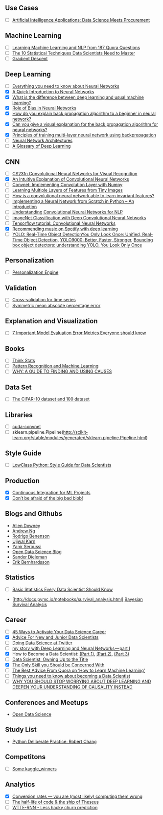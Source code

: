## Use Cases
- [ ] [Artificial Intelligence Applications: Data Science Meets Procurement](https://tinyurl.com/y9xxzquk)

## Machine Learning
- [ ] [Learning Machine Learning and NLP from 187 Quora Questions](https://tinyurl.com/yd5dhs3g)
- [ ] [The 10 Statistical Techniques Data Scientists Need to Master](https://towardsdatascience.com/the-10-statistical-techniques-data-scientists-need-to-master-1ef6dbd531f7)
- [ ] [Gradient Descent](https://towardsdatascience.com/gradient-descent-is-a-first-order-iterative-optimization-algorithm-wikipedia-4d2174528bfa)

## Deep Learning
- [ ] [Everything you need to know about Neural Networks](https://medium.com/@matelabs_ai/everything-you-need-to-know-about-neural-networks-8988c3ee4491)
- [x] [A Quick Introduction to Neural Networks](https://ujjwalkarn.me/2016/08/09/quick-intro-neural-networks/)
- [x] [What is the difference between deep learning and usual machine learning?](https://github.com/rasbt/python-machine-learning-book/blob/master/faq/difference-deep-and-normal-learning.md)
- [x] [Role of Bias in Neural Networks](https://stackoverflow.com/questions/2480650/role-of-bias-in-neural-networks)
- [x] [How do you explain back propagation algorithm to a beginner in neural network?](https://www.quora.com/How-do-you-explain-back-propagation-algorithm-to-a-beginner-in-neural-network/answer/Hemanth-Kumar-Mantri)
- [x] [Can you give a visual explanation for the back propagation algorithm for neural networks?](https://github.com/rasbt/python-machine-learning-book/blob/master/faq/visual-backpropagation.md) 
- [x] [Principles of training multi-layer neural network using backpropagation](http://home.agh.edu.pl/~vlsi/AI/backp_t_en/backprop.html)
- [ ] [Neural Network Architectures](https://towardsdatascience.com/neural-network-architectures-156e5bad51ba)
- [ ] [A Glossary of Deep Learning](https://medium.com/deeper-learning/a-glossary-of-deep-learning-9cb6292e087e)

## CNN
- [ ] [CS231n Convolutional Neural Networks for Visual Recognition](http://cs231n.github.io/)
- [x] [An Intuitive Explanation of Convolutional Neural Networks](https://ujjwalkarn.me/2016/08/11/intuitive-explanation-convnets/)
- [ ] [Convnet: Implementing Convolution Layer with Numpy](https://wiseodd.github.io/techblog/2016/07/16/convnet-conv-layer/)
- [ ] [Learning Multiple Layers of Features from Tiny Images](http://www.cs.toronto.edu/~kriz/learning-features-2009-TR.pdf)
- [ ] [How is a convolutional neural network able to learn invariant features?](https://www.quora.com/How-is-a-convolutional-neural-network-able-to-learn-invariant-features)
- [ ] [Implementing a Neural Network from Scratch in Python – An Introduction](http://www.wildml.com/2015/09/implementing-a-neural-network-from-scratch/)
- [ ] [Understanding Convolutional Neural Networks for NLP](http://www.wildml.com/2015/11/understanding-convolutional-neural-networks-for-nlp/)
- [ ] [ImageNet Classification with Deep Convolutional Neural Networks](http://papers.nips.cc/paper/4824-imagenet-classification-with-deep-convolutional-neural-networks.pdf)
- [ ] [Tensorflow tutorial: Convolutional Neural Networks](https://www.tensorflow.org/tutorials/deep_cnn)
- [x] [Recommending music on Spotify with deep learning](http://benanne.github.io/2014/08/05/spotify-cnns.html#collaborativefiltering)
- [ ] [YOLO: Real-Time Object Detection](https://pjreddie.com/darknet/yolo/)[You Only Look Once: Unified, Real-Time Object Detection](https://arxiv.org/pdf/1506.02640.pdf), [YOLO9000: Better, Faster, Stronger](https://arxiv.org/pdf/1612.08242.pdf), [Bounding box object detectors: understanding YOLO, You Look Only Once](http://christopher5106.github.io/object/detectors/2017/08/10/bounding-box-object-detectors-understanding-yolo.html)
  
## Personalization
- [ ] [Personalization Engine](https://medium.com/@shivama205/personalization-engine-af95c4396e34)
  
## Validation
- [ ] [Cross-validation for time series](https://robjhyndman.com/hyndsight/tscv/)
- [ ] [Symmetric mean absolute percentage error](https://en.wikipedia.org/wiki/Symmetric_mean_absolute_percentage_error)

## Explanation and Visualization
- [ ] [7 Important Model Evaluation Error Metrics Everyone should know](https://www.analyticsvidhya.com/blog/2016/02/7-important-model-evaluation-error-metrics/)
  
## Books
- [ ] [Think Stats](http://greenteapress.com/thinkstats/html/index.html)
- [ ] [Pattern Recognition and Machine Learning](http://users.isr.ist.utl.pt/~wurmd/Livros/school/Bishop%20-%20Pattern%20Recognition%20And%20Machine%20Learning%20-%20Springer%20%202006.pdf)
- [ ] [WHY: A GUIDE TO FINDING AND USING CAUSES](http://dl.farinsoft.ir/ebooks/Why-Guide-Finding-Using-Causes.pdf)

## Data Set
- [ ] [The CIFAR-10 dataset and 100 dataset](http://www.cs.toronto.edu/~kriz/cifar.html)

## Libraries
- [ ] [cuda-convnet](https://code.google.com/archive/p/cuda-convnet/)
- [ ] sklearn.pipeline.Pipeline(http://scikit-learn.org/stable/modules/generated/sklearn.pipeline.Pipeline.html) 

## Style Guide
- [ ] [LowClass Python: Style Guide for Data Scientists](http://columbia-applied-data-science.github.io/pages/lowclass-python-style-guide.html)

## Production
- [x] [Continuous Integration for ML Projects](https://medium.com/onfido-tech/continuous-integration-for-ml-projects-e11bc1a4d34f)
- [x] [Don’t be afraid of the big bad blob!](https://medium.com/onfido-tech/dont-be-afraid-of-the-big-bad-blob-3da567f7a67b)

## Blogs and Githubs
- [Allen Downey](https://github.com/AllenDowney)
- [Andrew Ng](https://medium.com/@andrewng) 
- [Rodrigo Benenson](http://rodrigob.github.io/)
- [Ujjwal Karn](https://ujjwalkarn.me/)
- [Yanir Seroussi](https://yanirseroussi.com/)
- [Open Data Science Blog](https://opendatascience.com/?__hstc=19222759.82373e832eb9e3e3dd2975de6d59a6bf.1510093375062.1510093375062.1510093375062.1&__hssc=19222759.3.1510093375062&__hsfp=925255337)
- [Sander Dieleman](http://benanne.github.io/)
- [Erik Bernhardsson](https://erikbern.com/)

## Statistics
- [ ] [Basic Statistics Every Data Scientist Should Know](https://towardsdatascience.com/statistics-review-for-data-scientists-and-management-df8f94760221)
- [http://docs.pymc.io/notebooks/survival_analysis.html] [Bayesian Survival Analysis]()
  
## Career
- [ ] [45 Ways to Activate Your Data Science Career](https://tinyurl.com/yav66hr6)
- [x] [Advice For New and Junior Data Scientists](https://tinyurl.com/yajs6chb)
- [ ] [Doing Data Science at Twitter](https://tinyurl.com/nl6jtjs)
- [ ] [my story with Deep Learning and Neural Networks — part I](https://towardsdatascience.com/my-story-with-deep-learning-and-neural-networks-part-i-a751c7d148c)
- [x] How to Become a Data Scientist: [(Part 1)](https://towardsdatascience.com/how-to-become-a-data-scientist-part-1-3-8706a62b809e),
      [(Part 2)](https://medium.com/@Experfy/how-to-become-a-data-scientist-part-2-3-68a2c4125b32), 
      [(Part 3)](https://medium.com/@Experfy/how-to-become-a-data-scientist-part-3-3-3a66738e604a) 
- [ ] [Data Scientist: Owning Up to the Title](https://www.linkedin.com/pulse/20141202183759-103457178-data-scientist-owning-up-to-the-title/?trk=prof-post)
- [x] [The Only Skill you Should be Concerned With](https://www.linkedin.com/pulse/20141113191054-103457178-the-only-skill-you-should-be-concerned-with/?trk=hp-feed-article-title-like)
- [ ] [The Best Advice From Quora on ‘How to Learn Machine Learning’](https://www.kdnuggets.com/2015/10/learning-machine-learning-quora.html)
- [ ] [Things you need to know about becoming a Data Scientist](https://towardsdatascience.com/things-you-need-to-know-about-becoming-a-data-scientist-2467a3f61457)
- [ ] [WHY YOU SHOULD STOP WORRYING ABOUT DEEP LEARNING AND DEEPEN YOUR UNDERSTANDING OF CAUSALITY INSTEAD](https://yanirseroussi.com/2016/02/14/why-you-should-stop-worrying-about-deep-learning-and-deepen-your-understanding-of-causality-instead/)
 
## Conferences and Meetups
- [Open Data Science](https://odsc.com/)

## Study List
- [Python Deliberate Practice: Robert Chang](https://github.com/robert8138/python-deliberate-practice)

## Competitons
- [ ] [Some kaggle_winners](https://github.com/vi3k6i5/kaggle_winners/blob/master/winning_solutions.md)

## Analytics
- [x] [Conversion rates — you are (most likely) computing them wrong](https://erikbern.com/2017/05/23/conversion-rates-you-are-most-likely-computing-them-wrong.html)
- [ ] [The half-life of code & the ship of Theseus](https://erikbern.com/2016/12/05/the-half-life-of-code.html)
- [ ] [WTTE-RNN - Less hacky churn prediction](https://ragulpr.github.io/2016/12/22/WTTE-RNN-Hackless-churn-modeling/)
